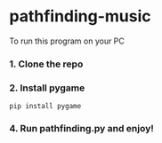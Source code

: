 # pathfinding-music

To run this program on your PC 

### 1. Clone the repo
### 2. Install pygame 
`pip install pygame`
### 4. Run pathfinding.py and enjoy!
